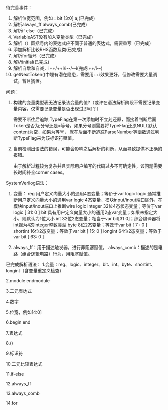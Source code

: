待完善事件：
1. 解析位宽范围，例如：bit [3:0] a;(已完成)
2. 解析always_ff always_comb(已完成)
3. 解析if else（已完成）
4. VariableAST没有加入变量类型（已完成）
5. 解析（）圆括号内的表达式应不同于普通的表达式，需要重写（已完成）
6. 添加解析比较RHS函数及类(已完成)
7. 解析for循环（已完成）
8. 解析initial(已完成)
9. 解析自增和自减，i++/++i/i--/--i(完成i++/i--)
10. getNextToken()中埋有潜在隐患，需要用++i效果更好，但修改需要大量调试，暂且搁置。

问题：
1. 构建的变量类型表无法记录该变量的值?（或许在语法解析阶段不需要记录变量内容，仅需要记录变量是否出现过即可？）

	需要不断往后追踪,TypeFlag在第一次添加时不立刻还原，而接着判断后面Token是否为;分号还是=等号，如果分号则需要将TypeFlag还原NULL默认content为空，如果为等号，
	就在后面不断追踪ParseNumber等函数通过判断TypeFlag来为该标识符赋值。

2. 当前检测出语法的错误，可能会影响之后解析的判断，从而导致提供不正确的报错。

	由于解析过程较为复杂并且实际用户编写的代码过多不可确定性，该问题需要长时间补全corner cases。

SystemVerilog语法：

1. 变量：
reg	用户定义向量大小的通用4态变量；等价于var logic
logic	通常推断用户定义向量大小的通用var logic 4态变量，模块input/inout端口除外，在模块input/inout端口上推断wire logic
integer	32位4态状态变量；等价于var logic [ 31: 0 ]
bit	具有用户定义向量大小的通用2态var变量；如果未指定大小，则默认为1位大小
int	32位2态变量；相当于var bit[31 0]；综合编译器将int视为4态integer整数类型
byte	8位2态变量；等效于var bit [ 7 : 0 ]
shortint	16位2态变量；等效于var bit [ 15: 0 ]
longint	64位2态变量；等效于var bit [ 63: 0 ]

2. always_ff：用于描述触发器，进行非阻塞赋值。 always_comb：描述的是电路（组合逻辑电路）行为，用阻塞赋值。

已完成解析语法：
1.变量：reg、logic、integer、bit、int、byte、shortint、longint（含变量重定义检查）

2.module endmodule

3.二元表达式

4.数字

5.位宽，例如[4:0]

6.begin end

7.表达式

8.()

9.标识符

10.二元比较表达式

11.if-else

12.always_ff

13.always_comb

14.for
